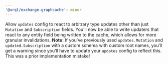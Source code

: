 ```yaml
---
'@urql/exchange-graphcache': minor
---
```


Allow `updates` config to react to arbitrary type updates other than just `Mutation` and `Subscription` fields.
You’ll now be able to write updaters that react to any entity field being written to the cache,
which allows for more granular invalidations. **Note:** If you’ve previously used `updates.Mutation`
and `updated.Subscription` with a custom schema with custom root names, you‘ll get a warning since
you’ll have to update your `updates` config to reflect this. This was a prior implementation
mistake!
